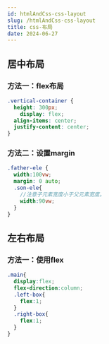 ```yaml
---
id: htmlAndCss-css-layout
slug: /htmlAndCss-css-layout
title: css-布局
date: 2024-06-27
---
```

## 居中布局

### 方法一：flex布局

````css
.vertical-container {
  height: 300px;
	display: flex;
  align-items: center;
  justify-content: center;
}
````

### 方法二：设置margin

```scss
.father-ele {
  width:100vw;
  margin: 0 auto;
  .son-ele{
    //注意子元素宽度小于父元素宽度。
    width:90vw;
  }
}
```

## 左右布局

### 方法一：使用flex

````scss
.main{
  display:flex;
  flex-direction:column;
  .left-box{
    flex:1;
  }
  .right-box{
    flex:1;
  }
}
````

